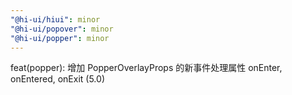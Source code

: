 ```yaml
---
"@hi-ui/hiui": minor
"@hi-ui/popover": minor
"@hi-ui/popper": minor
---
```


feat(popper): 增加 PopperOverlayProps 的新事件处理属性 onEnter, onEntered, onExit (5.0)
